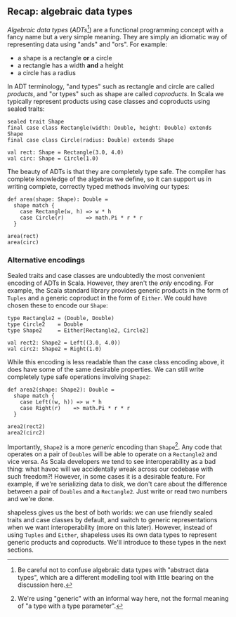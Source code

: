 ## Recap: algebraic data types

*Algebraic data types* (*ADTs*[^adts])
are a functional programming concept
with a fancy name but a very simple meaning.
They are simply an idiomatic way of representing data
using "ands" and "ors". For example:

 - a shape is a rectangle **or** a circle
 - a rectangle has a width **and** a height
 - a circle has a radius

[^adts]: Be careful not to confuse
algebraic data types with "abstract data types",
which are a different modelling tool
with little bearing on the discussion here.

In ADT terminology,
"and types" such as rectangle and circle are called *products*,
and "or types" such as shape are called *coproducts*.
In Scala we typically represent products using
case classes and coproducts using sealed traits:

```tut:book:silent
sealed trait Shape
final case class Rectangle(width: Double, height: Double) extends Shape
final case class Circle(radius: Double) extends Shape

val rect: Shape = Rectangle(3.0, 4.0)
val circ: Shape = Circle(1.0)
```

The beauty of ADTs is that they are completely type safe.
The compiler has complete knowledge of the algebras we define,
so it can support us in writing complete,
correctly typed methods involving our types:

```tut:book
def area(shape: Shape): Double =
  shape match {
    case Rectangle(w, h) => w * h
    case Circle(r)       => math.Pi * r * r
  }
```

```tut:book
area(rect)
area(circ)
```

### Alternative encodings

Sealed traits and case classes are undoubtedly
the most convenient encoding of ADTs in Scala.
However, they aren't the *only* encoding.
For example, the Scala standard library provides
generic products in the form of `Tuples`
and a generic coproduct in the form of `Either`.
We could have chosen these to encode our `Shape`:

```tut:book:silent
type Rectangle2 = (Double, Double)
type Circle2    = Double
type Shape2     = Either[Rectangle2, Circle2]

val rect2: Shape2 = Left((3.0, 4.0))
val circ2: Shape2 = Right(1.0)
```

While this encoding is less readable than the case class encoding above,
it does have some of the same desirable properties.
We can still write completely type safe operations involving `Shape2`:

```tut:book:silent
def area2(shape: Shape2): Double =
  shape match {
    case Left((w, h)) => w * h
    case Right(r)    => math.Pi * r * r
  }
```

```tut:book
area2(rect2)
area2(circ2)
```

Importantly, `Shape2` is a more *generic* encoding than `Shape`[^generic].
Any code that operates on a pair of `Doubles`
will be able to operate on a `Rectangle2` and vice versa.
As Scala developers we tend to see interoperability as a bad thing:
what havoc will we accidentally wreak across our codebase with such freedom?!
However, in some cases it is a desirable feature.
For example, if we're serializing data to disk,
we don't care about the difference
between a pair of `Doubles` and a `Rectangle2`.
Just write or read two numbers and we're done.

shapeless gives us the best of both worlds:
we can use friendly sealed traits and case classes by default,
and switch to generic representations when we want interoperability
(more on this later).
However, instead of using `Tuples` and `Either`,
shapeless uses its own data types to represent
generic products and coproducts.
We'll introduce to these types in the next sections.

[^generic]: We're using "generic" with an informal way here,
not the formal meaning of "a type with a type parameter".
